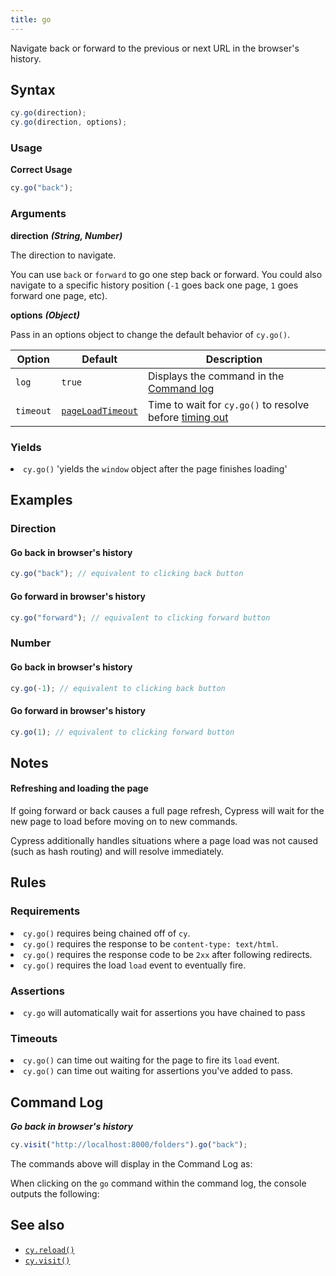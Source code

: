 ```yaml
---
title: go
---
```


Navigate back or forward to the previous or next URL in the browser's history.

## Syntax

```javascript
cy.go(direction);
cy.go(direction, options);
```

### Usage

**<Icon name="check-circle" color="green"></Icon> Correct Usage**

```javascript
cy.go("back");
```

### Arguments

**<Icon name="angle-right"></Icon> direction** **_(String, Number)_**

The direction to navigate.

You can use `back` or `forward` to go one step back or forward. You could also navigate to a specific history position (`-1` goes back one page, `1` goes forward one page, etc).

**<Icon name="angle-right"></Icon> options** **_(Object)_**

Pass in an options object to change the default behavior of `cy.go()`.

| Option    | Default                                                        | Description                                                                              |
| --------- | -------------------------------------------------------------- | ---------------------------------------------------------------------------------------- |
| `log`     | `true`                                                         | Displays the command in the [Command log](/guides/core-concepts/test-runner#Command-Log) |
| `timeout` | [`pageLoadTimeout`](/guides/references/configuration#Timeouts) | Time to wait for `cy.go()` to resolve before [timing out](#Timeouts)                     |

### Yields [<Icon name="question-circle"/>](introduction-to-cypress#Subject-Management)

<List><li>`cy.go()` 'yields the `window` object after the page finishes loading' </li></List>

## Examples

### Direction

#### Go back in browser's history

```javascript
cy.go("back"); // equivalent to clicking back button
```

#### Go forward in browser's history

```javascript
cy.go("forward"); // equivalent to clicking forward button
```

### Number

#### Go back in browser's history

```javascript
cy.go(-1); // equivalent to clicking back button
```

#### Go forward in browser's history

```javascript
cy.go(1); // equivalent to clicking forward button
```

## Notes

#### Refreshing and loading the page

If going forward or back causes a full page refresh, Cypress will wait for the new page to load before moving on to new commands.

Cypress additionally handles situations where a page load was not caused (such as hash routing) and will resolve immediately.

## Rules

### Requirements [<Icon name="question-circle"/>](introduction-to-cypress#Chains-of-Commands)

<List><li>`cy.go()` requires being chained off of `cy`.</li><li>`cy.go()` requires the response to be `content-type: text/html`.</li><li>`cy.go()` requires the response code to be `2xx` after following redirects.</li><li>`cy.go()` requires the load `load` event to eventually fire.</li></List>

### Assertions [<Icon name="question-circle"/>](introduction-to-cypress#Assertions)

<List><li>`cy.go` will automatically wait for assertions you have chained to pass</li></List>

### Timeouts [<Icon name="question-circle"/>](introduction-to-cypress#Timeouts)

<List><li>`cy.go()` can time out waiting for the page to fire its `load` event.</li><li>`cy.go()` can time out waiting for assertions you've added to pass.</li></List>

## Command Log

**_Go back in browser's history_**

```javascript
cy.visit("http://localhost:8000/folders").go("back");
```

The commands above will display in the Command Log as:

<DocsImage src="/img/api/go/test-showing-go-back-browser-button.png" alt="Command Log go" ></DocsImage>

When clicking on the `go` command within the command log, the console outputs the following:

<DocsImage src="/img/api/go/window-is-logged-when-go-back-in-browser-history.png" alt="console Log go" ></DocsImage>

## See also

- [`cy.reload()`](/api/commands/reload)
- [`cy.visit()`](/api/commands/visit)
